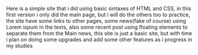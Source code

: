 Here is a simple site that i did using basic sintaxes of HTML and CSS, in this first version i only did the main page, but i will do the others too to practice, the site have some links to other pages, some news(fake of course) using Lorem ispum in the texts, also some recent post using floating elements to separate them from the Main news, this site is just a basic site, but with time i plan on doing some upgrades and add some other features as i progress in my studies